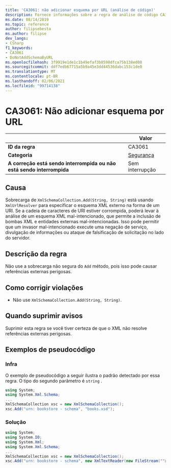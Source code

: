 ```yaml
---
title: 'CA3061: não adicionar esquema por URL (análise de código)'
description: Fornece informações sobre a regra de análise de código CA3061, incluindo causas, como corrigir violações e quando suprimir.
ms.date: 08/14/2019
ms.topic: reference
author: filipsebesta
ms.author: filipse
dev_langs:
- CSharp
f1_keywords:
- CA3061
- DoNotAddSchemaByURL
ms.openlocfilehash: 3f9919e1de1c1b49efaf3b8598dfca75b138ed08
ms.sourcegitcommit: ddf7edb67715a5b9a45e3dd44536dabc153c1de0
ms.translationtype: MT
ms.contentlocale: pt-BR
ms.lasthandoff: 02/06/2021
ms.locfileid: "99714138"
---
```

# <a name="ca3061-do-not-add-schema-by-url"></a>CA3061: Não adicionar esquema por URL

| | Valor |
|-|-|
| **ID da regra** |CA3061|
| **Categoria** |[Segurança](security-warnings.md)|
| **A correção está sendo interrompida ou não está sendo interrompida** |Sem interrupção|

## <a name="cause"></a>Causa

Sobrecarga de `XmlSchemaCollection.Add(String, String)` está usando `XmlUrlResolver` para especificar o esquema XML externo na forma de um URI. Se a cadeia de caracteres de URI estiver corrompida, poderá levar à análise de um esquema XML mal-intencionado, que permite a inclusão de bombas XML e entidades externas mal-intencionadas. Isso pode permitir que um invasor mal-intencionado execute uma negação de serviço, divulgação de informações ou ataque de falsificação de solicitação no lado do servidor.

## <a name="rule-description"></a>Descrição da regra

Não use a sobrecarga não segura do `Add` método, pois isso pode causar referências externas perigosas.

## <a name="how-to-fix-violations"></a>Como corrigir violações

- Não use `XmlSchemaCollection.Add(String, String)`.

## <a name="when-to-suppress-warnings"></a>Quando suprimir avisos

Suprimir esta regra se você tiver certeza de que o XML não resolve referências externas perigosas.

## <a name="pseudo-code-examples"></a>Exemplos de pseudocódigo

### <a name="violation"></a>Infra

O exemplo de pseudocódigo a seguir ilustra o padrão detectado por essa regra.
O tipo do segundo parâmetro é `string` .

```csharp
using System;
using System.Xml.Schema;
...
XmlSchemaCollection xsc = new XmlSchemaCollection();
xsc.Add("urn: bookstore - schema", "books.xsd");
```

### <a name="solution"></a>Solução

```csharp
using System;
using System.IO;
using System.Xml;
using System.Xml.Schema;
...
XmlSchemaCollection xsc = new XmlSchemaCollection();
xsc.Add("urn: bookstore - schema", new XmlTextReader(new FileStream(""xmlFilename"", FileMode.Open)));
```

